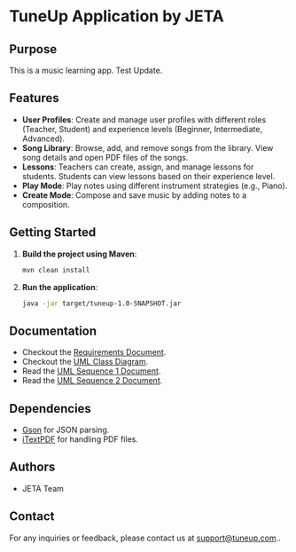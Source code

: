 # TuneUp Application by JETA

## Purpose

This is a music learning app.
Test Update.

## Features

- **User Profiles**: Create and manage user profiles with different roles (Teacher, Student) and experience levels (Beginner, Intermediate, Advanced).
- **Song Library**: Browse, add, and remove songs from the library. View song details and open PDF files of the songs.
- **Lessons**: Teachers can create, assign, and manage lessons for students. Students can view lessons based on their experience level.
- **Play Mode**: Play notes using different instrument strategies (e.g., Piano).
- **Create Mode**: Compose and save music by adding notes to a composition.

## Getting Started

1. **Build the project using Maven**:
    ```sh
    mvn clean install
    ```

2. **Run the application**:
    ```sh
    java -jar target/tuneup-1.0-SNAPSHOT.jar
    ```

## Documentation

- Checkout the [Requirements Document](https://github.com/allanpaiz/JETA/blob/main/docs/specification_doc.pdf).
- Checkout the [UML Class Diagram](https://github.com/allanpaiz/JETA/blob/main/docs/UML_class_diagram.pdf).
- Read the [UML Sequence 1 Document](https://github.com/allanpaiz/JETA/blob/main/docs/UML_Sequence_1.pdf).
- Read the [UML Sequence 2 Document](https://github.com/allanpaiz/JETA/blob/main/docs/UML_Sequence_2.pdf).


## Dependencies
- [Gson](https://github.com/google/gson) for JSON parsing.
- [iTextPDF](https://itextpdf.com/en) for handling PDF files.

## Authors
- JETA Team

## Contact
For any inquiries or feedback, please contact us at [support@tuneup.com](mailto:support@tuneup.com)..
